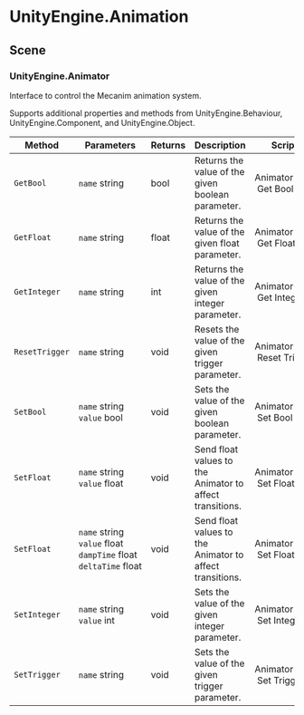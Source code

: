 ﻿# UnityEngine\.Animation

## Scene

### UnityEngine\.Animator

Interface to control the Mecanim animation system\.

Supports additional properties and methods from UnityEngine\.Behaviour, UnityEngine\.Component, and UnityEngine\.Object.

| Method | Parameters | Returns | Description | Script |
|--------|------------|---------|-------------|--------|
|`GetBool`|`name` string|bool|Returns the value of the given boolean parameter\.|Animator \| Get Bool
|`GetFloat`|`name` string|float|Returns the value of the given float parameter\.|Animator \| Get Float
|`GetInteger`|`name` string|int|Returns the value of the given integer parameter\.|Animator \| Get Integer
|`ResetTrigger`|`name` string|void|Resets the value of the given trigger parameter\.|Animator \| Reset Trigger
|`SetBool`|`name` string<br>`value` bool|void|Sets the value of the given boolean parameter\.|Animator \| Set Bool
|`SetFloat`|`name` string<br>`value` float|void|Send float values to the Animator to affect transitions\.|Animator \| Set Float
|`SetFloat`|`name` string<br>`value` float<br>`dampTime` float<br>`deltaTime` float|void|Send float values to the Animator to affect transitions\.|Animator \| Set Float
|`SetInteger`|`name` string<br>`value` int|void|Sets the value of the given integer parameter\.|Animator \| Set Integer
|`SetTrigger`|`name` string|void|Sets the value of the given trigger parameter\.|Animator \| Set Trigger

